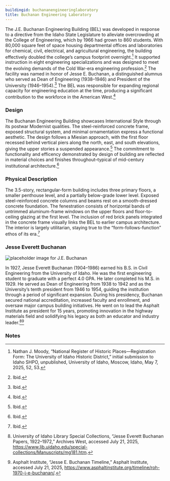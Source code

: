 ```yaml
---
buildingid: buchananengineeringlaboratory
title: Buchanan Engineering Laboratory
---
```


The J.E. Buchanan Engineering Building (BEL) was developed in response to a directive from the Idaho State Legislature to alleviate overcrowding at the College of Engineering, which by 1966 had grown to 860 students. With 80,000 square feet of space housing departmental offices and laboratories for chemical, civil, electrical, and agricultural engineering, the building effectively doubled the college’s campus footprint overnight.[^1] It supported instruction in eight engineering specializations and was designed to meet the evolving demands of the Cold War-era engineering profession.[^2] The facility was named in honor of Jesse E. Buchanan, a distinguished alumnus who served as Dean of Engineering (1938–1946) and President of the University (1946–1954).[^3] The BEL was responsible for expanding regional capacity for engineering education at the time, producing a significant contribution to the workforce in the American West.[^4] 

### Design
The Buchanan Engineering Building showcases International Style through its postwar Modernist qualities. The steel-reinforced concrete frame, exposed structural system, and minimal ornamentation express a functional aesthetic. The design follows a Miesian approach, with the first floor recessed behind vertical piers along the north, east, and south elevations, giving the upper stories a suspended appearance.[^5] The commitment to functionality and efficency demonstrated by design of building are reflected in material choices and finishes throughout–typical of mid-century institutional architecture.[^6] 

### Physical Description
The 3.5-story, rectangular-form building includes three primary floors, a smaller penthouse level, and a partially below-grade lower level. Exposed steel-reinforced concrete columns and beams rest on a smooth-dressed concrete foundation. The fenestration consists of horizontal bands of untrimmed aluminum-frame windows on the upper floors and floor-to-ceiling glazing at the first level. The inclusion of red brick panels integrated in the concrete frame visually links the BEL to earlier campus architecture. The interior is largely utilitarian, staying true to the “form-follows-function” ethos of its era.[^7] 
 
### Jesse Everett Buchanan 
![placeholder image for J.E. Buchanan](https://objects.lib.uidaho.edu/gemphotos/small/pg101-197_07_sm.jpg) 


In 1927, Jesse Everett Buchanan (1904–1986) earned his B.S. in Civil Engineering from the University of Idaho. He was the first engineering student to graduate with a perfect 4.0 GPA. He later completed his M.S. in 1929. He served as Dean of Engineering from 1938 to 1942 and as the University’s tenth president from 1946 to 1954, guiding the institution through a period of significant expansion. During his presidency, Buchanan secured national accreditation, increased faculty and enrollment, and oversaw major campus building initiatives. He went on to lead the Asphalt Institute as president for 15 years, promoting innovation in the highway materials field and solidifying his legacy as both an educator and industry leader.[^8][^9] 

### Notes
[^1]: Nathan J. Moody, “National Register of Historic Places—Registration Form: The University of Idaho Historic District,” initial submission to Idaho SHPO, unpublished, University of Idaho, Moscow, Idaho, May 7, 2025, 52, 53. 
[^2]: Ibid. 
[^3]: Ibid. 
[^4]: Ibid.
[^5]: Ibid. 
[^6]: Ibid. 
[^7]: Ibid. 
[^8]: University of Idaho Library Special Collections, “Jesse Everett Buchanan Papers, 1922–1972,” Archives West, accessed July 21, 2025, https://www.lib.uidaho.edu/special-collections/Manuscripts/mg181.htm. 
[^9]: Asphalt Institute, “Jesse E. Buchanan Timeline,” Asphalt Institute, accessed July 21, 2025, https://www.asphaltinstitute.org/timeline/roh-1970-j-e-buchanan/.